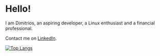 # Hello!
I am Dimitrios, an aspiring developer, a Linux enthusiast and a financial
professional.

Contact me on [LinkedIn](https://www.linkedin.com/in/dscharalampidis/).

[![Top Langs](https://github-readme-stats.vercel.app/api/top-langs/?username=dimitrios-git&layout=compact&theme=github_dark&hide_border)](#)
